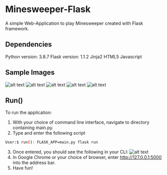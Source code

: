 # Minesweeper-Flask
 
 A simple Web-Application to play Minesweeper created with Flask framework.
 
 ## Dependencies
 
 Python version: 3.8.7
 Flask version: 1.1.2
 Jinja2
 HTML5
 Javascript
 
 ## Sample Images
 
 ![alt text](https://github.com/RasbeeTech/Minesweeper_Flask/blob/main/readme_images/sample_image_1.png)
 ![alt text](https://github.com/RasbeeTech/Minesweeper_Flask/blob/main/readme_images/sample_image_2.png)
 ![alt text](https://github.com/RasbeeTech/Minesweeper_Flask/blob/main/readme_images/sample_image_3.png)
 ![alt text](https://github.com/RasbeeTech/Minesweeper_Flask/blob/main/readme_images/sample_image_4.png)
 ![alt text](https://github.com/RasbeeTech/Minesweeper_Flask/blob/main/readme_images/sample_image_5.png)
 
 ## Run()
 To run the application:
 1. With your choice of command line interface, navigate to directory containing main.py.
 2. Type and enter the following script
 ```bash
 User:$ run(): FLASK_APP=main.py flask run
 ```
 3. Once entered, you should see the following in your CLI:
 ![alt text](https://github.com/RasbeeTech/Minesweeper_Flask/blob/main/readme_images/sample_image_6.png)
 4. In Google Chrome or your choice of browser, enter http://127.0.0.1:5000 into the address bar.
 5. Have fun!
 
